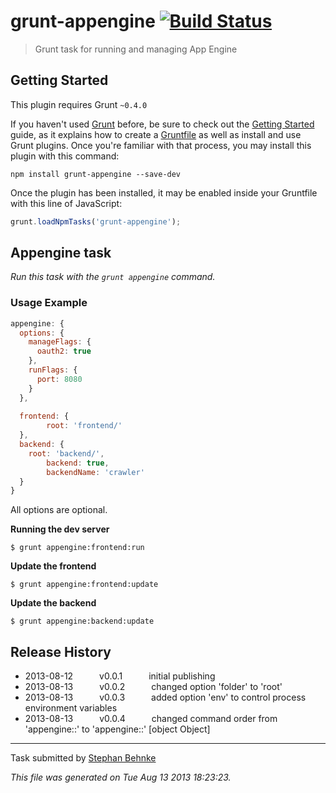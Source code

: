 # grunt-appengine [![Build Status](https://travis-ci.org/101loops/grunt-appengine.png?branch=master)](https://travis-ci.org/101loops/grunt-appengine)

> Grunt task for running and managing App Engine



## Getting Started
This plugin requires Grunt `~0.4.0`

If you haven't used [Grunt](http://gruntjs.com/) before, be sure to check out the [Getting Started](http://gruntjs.com/getting-started) guide, as it explains how to create a [Gruntfile](http://gruntjs.com/sample-gruntfile) as well as install and use Grunt plugins. Once you're familiar with that process, you may install this plugin with this command:

```shell
npm install grunt-appengine --save-dev
```

Once the plugin has been installed, it may be enabled inside your Gruntfile with this line of JavaScript:

```js
grunt.loadNpmTasks('grunt-appengine');
```




## Appengine task
_Run this task with the `grunt appengine` command._



### Usage Example

```js
appengine: {
  options: {
    manageFlags: {
      oauth2: true
    },
    runFlags: {
      port: 8080
    }
  },
  
  frontend: {
		root: 'frontend/'
  },
  backend: {
  	root: 'backend/',
		backend: true,
		backendName: 'crawler'
  }
}
```

All options are optional.


**Running the dev server**

```shell
$ grunt appengine:frontend:run
```


**Update the frontend**

```shell
$ grunt appengine:frontend:update
```


**Update the backend**

```shell
$ grunt appengine:backend:update
```

## Release History

 * 2013-08-12   v0.0.1   initial publishing
 * 2013-08-13   v0.0.2   changed option 'folder' to 'root'
 * 2013-08-13   v0.0.3   added option 'env' to control process environment variables
 * 2013-08-13   v0.0.4   changed command order from 'appengine:<target>:<command>' to 'appengine:<command>:<target>' [object Object]

---

Task submitted by [Stephan Behnke](http://stephanbehnke.com)

*This file was generated on Tue Aug 13 2013 18:23:23.*
